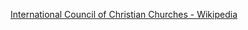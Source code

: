 ﻿[International Council of Christian Churches - Wikipedia](https://en.wikipedia.org/wiki/International_Council_of_Christian_Churches)
